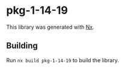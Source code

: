 # pkg-1-14-19

This library was generated with [Nx](https://nx.dev).

## Building

Run `nx build pkg-1-14-19` to build the library.
